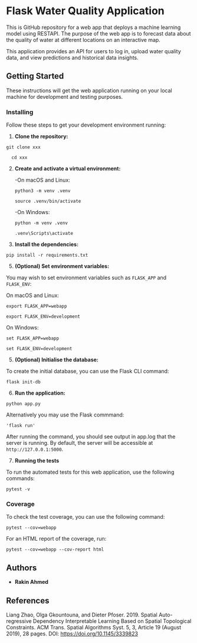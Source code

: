# Flask Water Quality Application

This is GitHub repository for a web app that deploys a machine learning model using RESTAPI. The purpose of the web app is to forecast data about the quality of water at different locations on an interactive map. 

This application provides an API for users to log in, upload water quality data, and view predictions and historical data insights.

## Getting Started

These instructions will get the web application running on your local machine for development and testing purposes.

### Installing

Follow these steps to get your development environment running:

1. **Clone the repository:**
   
  ```
  git clone xxx
  ```

  ```
    cd xxx
  ```


2. **Create and activate a virtual environment:**

   -On macOS and Linux:

      ```
      python3 -m venv .venv
      ```

      ```
      source .venv/bin/activate
      ```

   -On Windows:

      ```
      python -m venv .venv
      ```

      ```
      .venv\Scripts\activate
      ```

3. **Install the dependencies:**
   
```
pip install -r requirements.txt
```


5. **(Optional) Set environment variables:**

You may wish to set environment variables such as `FLASK_APP` and `FLASK_ENV`:

On macOS and Linux:

```
export FLASK_APP=webapp
```

```
export FLASK_ENV=development
```

On Windows:

```
set FLASK_APP=webapp
```

```
set FLASK_ENV=development
```


5. **(Optional) Initialise the database:**

To create the initial database, you can use the Flask CLI command:

```
flask init-db
```


6. **Run the application:**

```
python app.py
```

Alternatively you may use the Flask commmand:

```
'flask run'
```

After running the command, you should see output in app.log that the server is running. By default, the server will be accessible at `http://127.0.0.1:5000`.

7. **Running the tests**

To run the automated tests for this web application, use the following commands:

```
pytest -v
```

### Coverage

To check the test coverage, you can use the following command:

```
pytest --cov=webapp
```

For an HTML report of the coverage, run:

```
pytest --cov=webapp --cov-report html
```

## Authors

* **Rakin Ahmed** 


## References

Liang Zhao, Olga Gkountouna, and Dieter Pfoser. 2019. Spatial Auto-regressive Dependency Interpretable Learning Based on Spatial Topological Constraints. ACM Trans. Spatial Algorithms Syst. 5, 3, Article 19 (August 2019), 28 pages. DOI: https://doi.org/10.1145/3339823








